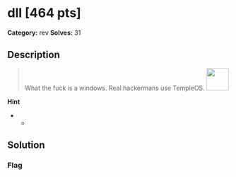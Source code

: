 # dll [464 pts]

**Category:** rev
**Solves:** 31

## Description
>What the fuck is a windows. Real hackermans use TempleOS. [<img src="https://i1.sndcdn.com/artworks-000672249937-rucbof-t500x500.jpg" width="50"/>](https://i1.sndcdn.com/artworks-000672249937-rucbof-t500x500.jpg)

**Hint**
* -

## Solution

### Flag

